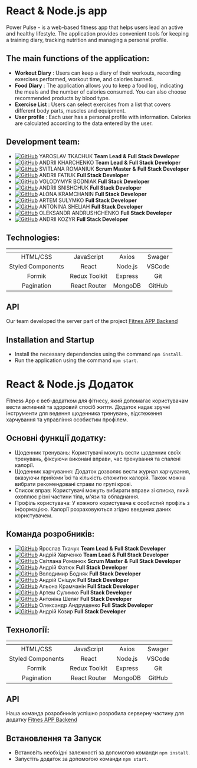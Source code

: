 # React & Node.js app

 Power Pulse - is a web-based fitness app that helps users lead an active and healthy lifestyle. The application provides convenient tools for keeping a training diary, tracking nutrition and managing a personal profile.

 ## The main functions of the application:

 + **Workout Diary** : Users can keep a diary of their workouts, recording exercises performed, workout time, and calories burned.
 + **Food Diary** : The application allows you to keep a food log, indicating the meals and the number of calories consumed. You can also choose recommended products by blood type.
 + **Exercise List** : Users can select exercises from a list that covers different body parts, muscles and equipment.
 + **User profile** : Each user has a personal profile with information. Calories are calculated according to the data entered by the user.
  

  ## Development team: 
  + [![GitHub](https://img.shields.io/badge/GitHub-100000?style=for-the-badge&logo=github&logoColor=white)](https://github.com/Tkachuk-Yaroslav)
   YAROSLAV TKACHUK **Team Lead** **&** **Full Stack Developer**
  + [![GitHub](https://img.shields.io/badge/GitHub-100000?style=for-the-badge&logo=github&logoColor=white)](https://github.com/khar-and) ANDRII KHARCHENKO **Team Lead** **&** **Full Stack Developer**
 + [![GitHub](https://img.shields.io/badge/GitHub-100000?style=for-the-badge&logo=github&logoColor=white)](https://github.com/SvetlanaRomaniuk111)
   SVITLANA ROMANIUK **Scrum Master** **&** **Full Stack Developer**
  +  [![GitHub](https://img.shields.io/badge/GitHub-100000?style=for-the-badge&logo=github&logoColor=white)](https://github.com/Fatiuk)
   ANDRII FATIUK **Full Stack Developer**
 + [![GitHub](https://img.shields.io/badge/GitHub-100000?style=for-the-badge&logo=github&logoColor=white)](https://github.com/VolodymyrBodniak)
   VOLODYMYR BODNIAK **Full Stack Developer**
  +  [![GitHub](https://img.shields.io/badge/GitHub-100000?style=for-the-badge&logo=github&logoColor=white)](https://github.com/andsnk)
   ANDRII SNISHCHUK **Full Stack Developer**
   + [![GitHub](https://img.shields.io/badge/GitHub-100000?style=for-the-badge&logo=github&logoColor=white)](https://github.com/KramchaninAlena)
   ALONA KRAMCHANIN **Full Stack Developer**
   + [![GitHub](https://img.shields.io/badge/GitHub-100000?style=for-the-badge&logo=github&logoColor=white)](https://github.com/agsulimko)
   ARTEM SULYMKO **Full Stack Developer**
   + [![GitHub](https://img.shields.io/badge/GitHub-100000?style=for-the-badge&logo=github&logoColor=white)](https://github.com/AnSh202302)
   ANTONINA SHELIAH **Full Stack Developer**
   + [![GitHub](https://img.shields.io/badge/GitHub-100000?style=for-the-badge&logo=github&logoColor=white)](https://github.com/Movash)
   OLEKSANDR ANDRUSHCHENKO **Full Stack Developer**
   + [![GitHub](https://img.shields.io/badge/GitHub-100000?style=for-the-badge&logo=github&logoColor=white)](https://github.com/Andrew300189)
   ANDRII KOZYR **Full Stack Developer**

   ## Technologies:
  | <!-- -->      | <!-- -->        | <!-- -->      | <!-- --> |
|:-------------:|:---------------:|:-------------:|:-------------:|
| HTML/CSS           | JavaScript      | Axios          | Swager |
| Styled Components  | React           | Node.js        | VSCode
|Formik              | Redux Toolkit   | Express        | Git
|Pagination          | React Router    | MongoDB        | GitHub
   
   ## API
   Our team developed the server part of the project [Fitnes APP Backend](https://github.com/khar-and/project-fitness-app-back)

   ## Installation and Startup

   + Install the necessary dependencies using the command `npm install`.
   + Run the application using the command `npm start`.
  


  # React & Node.js Додаток

  Fitness App є веб-додатком для фітнесу, який допомагає користувачам вести активний та здоровий спосіб життя. Додаток надає зручні інструменти для ведення щоденника тренувань, відстеження харчування та управління особистим профілем.

  ## Основні функції додатку:
  + Щоденник тренувань: Користувачі можуть вести щоденник своїх тренувань, фіксуючи виконані вправи, час тренування та спалені калорії.
  + Щоденник харчування: Додаток дозволяє вести журнал харчування, вказуючи прийоми їжі та кількість спожитих калорій. Також можна вибрати рекомендовані страви по групі крові. 
  + Список вправ: Користувачі можуть вибирати вправи зі списка, який охоплює різні частини тіла, м'язи та обладнання.
  + Профіль користувача: У кожного користувача є особистий профіль з інформацією. Калорії розраховуються згідно введених даних користувачем.
  
  ## Команда розробників:
  + [![GitHub](https://img.shields.io/badge/GitHub-100000?style=for-the-badge&logo=github&logoColor=white)](https://github.com/Tkachuk-Yaroslav)
   Ярослав Ткачук **Team Lead** **&** **Full Stack Developer**
  + [![GitHub](https://img.shields.io/badge/GitHub-100000?style=for-the-badge&logo=github&logoColor=white)](https://github.com/khar-and) Андрій Харченко **Team Lead** **&** **Full Stack Developer**
 + [![GitHub](https://img.shields.io/badge/GitHub-100000?style=for-the-badge&logo=github&logoColor=white)](https://github.com/SvetlanaRomaniuk111)
   Світлана Романюк **Scrum Master** **&** **Full Stack Developer**
  +  [![GitHub](https://img.shields.io/badge/GitHub-100000?style=for-the-badge&logo=github&logoColor=white)](https://github.com/Fatiuk)
   Андрій Фатюк **Full Stack Developer**
 + [![GitHub](https://img.shields.io/badge/GitHub-100000?style=for-the-badge&logo=github&logoColor=white)](https://github.com/VolodymyrBodniak)
   Володимир Бодняк **Full Stack Developer**
  +  [![GitHub](https://img.shields.io/badge/GitHub-100000?style=for-the-badge&logo=github&logoColor=white)](https://github.com/andsnk)
   Андрій Сніщук **Full Stack Developer**
   + [![GitHub](https://img.shields.io/badge/GitHub-100000?style=for-the-badge&logo=github&logoColor=white)](https://github.com/KramchaninAlena)
    Альона Крамчанін **Full Stack Developer**
   + [![GitHub](https://img.shields.io/badge/GitHub-100000?style=for-the-badge&logo=github&logoColor=white)](https://github.com/agsulimko)
   Артем Сулимко **Full Stack Developer**
   + [![GitHub](https://img.shields.io/badge/GitHub-100000?style=for-the-badge&logo=github&logoColor=white)](https://github.com/AnSh202302)
   Антоніна Шеляг **Full Stack Developer**
   + [![GitHub](https://img.shields.io/badge/GitHub-100000?style=for-the-badge&logo=github&logoColor=white)](https://github.com/Movash)
   Олександр Андрущенко **Full Stack Developer**
   + [![GitHub](https://img.shields.io/badge/GitHub-100000?style=for-the-badge&logo=github&logoColor=white)](https://github.com/Andrew300189)
   Андрій Козир **Full Stack Developer**

 ## Технології:
  | <!-- -->      | <!-- -->        | <!-- -->      | <!-- --> |
|:-------------:|:---------------:|:-------------:|:-------------:|
| HTML/CSS           | JavaScript      | Axios          | Swager |
| Styled Components  | React           | Node.js        | VSCode
|Formik              | Redux Toolkit   | Express        | Git
|Pagination          | React Router    | MongoDB        | GitHub

 ## API
   Наша команда розробників успішно розробила серверну частину для додатку [Fitnes APP Backend](https://github.com/khar-and/project-fitness-app-back)

## Встановлення та Запуск
+ Встановіть необхідні залежності за допомогою команди `npm install`.
 + Запустіть додаток за допомогою команди `npm start`.